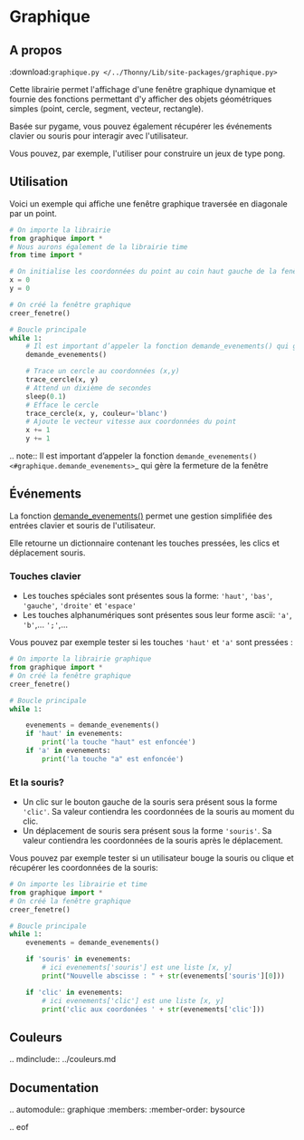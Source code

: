# Graphique

## A propos

:download:`graphique.py </../Thonny/Lib/site-packages/graphique.py>`

Cette librairie permet l'affichage d'une fenêtre graphique dynamique et fournie des fonctions permettant d'y afficher des objets géométriques simples (point, cercle, segment, vecteur, rectangle).

Basée sur pygame, vous pouvez également récupérer les événements clavier ou souris pour interagir avec l'utilisateur.

Vous pouvez, par exemple, l'utiliser pour construire un jeux de type pong.


## Utilisation

Voici un exemple qui affiche une fenêtre graphique traversée en diagonale par un point.

```python
# On importe la librairie
from graphique import *
# Nous aurons également de la librairie time
from time import *

# On initialise les coordonnées du point au coin haut gauche de la fenêtre
x = 0
y = 0

# On créé la fenêtre graphique
creer_fenetre()

# Boucle principale
while 1:
    # Il est important d’appeler la fonction demande_evenements() qui gère la fermeture de la fenêtre
    demande_evenements()

    # Trace un cercle au coordonnées (x,y)
    trace_cercle(x, y)
    # Attend un dixième de secondes
    sleep(0.1)
    # Efface le cercle
    trace_cercle(x, y, couleur='blanc')
    # Ajoute le vecteur vitesse aux coordonnées du point
    x += 1
    y += 1
```
.. note::
  Il est important d’appeler la fonction `demande_evenements() <#graphique.demande_evenements>`_ qui gère la fermeture de la fenêtre

## Événements
La fonction [demande_evenements()](#graphique.demande_evenements) permet une gestion simplifiée des entrées clavier et souris de l'utilisateur.

Elle retourne un dictionnaire contenant les touches pressées, les clics et déplacement souris.

### Touches clavier

 - Les touches spéciales sont présentes sous la forme: `'haut'`, `'bas'`, `'gauche'`, `'droite'` et `'espace'`
 - Les touches alphanumériques sont présentes sous leur forme ascii: `'a'`, `'b'`,... `';'`,...

Vous pouvez par exemple tester si les touches `'haut'` et `'a'` sont pressées :
```python
# On importe la librairie graphique
from graphique import *
# On créé la fenêtre graphique
creer_fenetre()

# Boucle principale
while 1:

    evenements = demande_evenements()
    if 'haut' in evenements:
        print('la touche "haut" est enfoncée')
    if 'a' in evenements:
        print('la touche "a" est enfoncée')
```    

### Et la souris?
 - Un clic sur le bouton gauche de la souris sera présent sous la forme `'clic'`. Sa valeur contiendra les coordonnées de la souris au moment du clic.
 - Un déplacement de souris sera présent sous la forme `'souris'`. Sa valeur contiendra les coordonnées de la souris après le déplacement.

Vous pouvez par exemple tester si un utilisateur bouge la souris ou clique et récupérer les coordonnées de la souris:
```python
# On importe les librairie et time
from graphique import *
# On créé la fenêtre graphique
creer_fenetre()

# Boucle principale
while 1:
    evenements = demande_evenements()

    if 'souris' in evenements:
        # ici evenements['souris'] est une liste [x, y]
        print("Nouvelle abscisse : " + str(evenements['souris'][0]))

    if 'clic' in evenements:
        # ici evenements['clic'] est une liste [x, y]
        print('clic aux coordonées ' + str(evenements['clic']))
```

## Couleurs
.. mdinclude:: ../couleurs.md

## Documentation

.. automodule:: graphique
    :members:
    :member-order: bysource

.. eof
